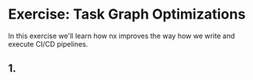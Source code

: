 # Exercise: Task Graph Optimizations

In this exercise we'll learn how nx improves the way how we write and execute CI/CD pipelines.

## 1.
